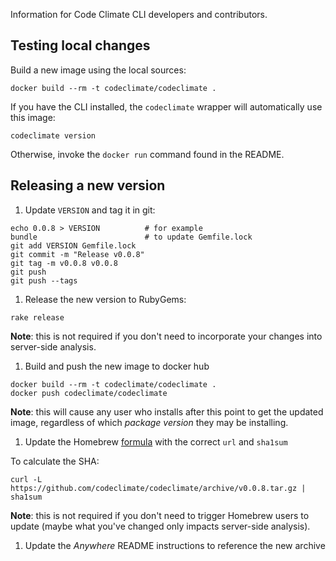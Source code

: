Information for Code Climate CLI developers and contributors.

## Testing local changes

Build a new image using the local sources:

```console
docker build --rm -t codeclimate/codeclimate .
```

If you have the CLI installed, the `codeclimate` wrapper will automatically use
this image:

```console
codeclimate version
```

Otherwise, invoke the `docker run` command found in the README.

## Releasing a new version

1. Update `VERSION` and tag it in git:

  ```console
  echo 0.0.8 > VERSION          # for example
  bundle                        # to update Gemfile.lock
  git add VERSION Gemfile.lock
  git commit -m "Release v0.0.8"
  git tag -m v0.0.8 v0.0.8
  git push
  git push --tags
  ```

1. Release the new version to RubyGems:

  ```console
  rake release
  ```

  **Note**: this is not required if you don't need to incorporate your changes
  into server-side analysis.

1. Build and push the new image to docker hub

  ```console
  docker build --rm -t codeclimate/codeclimate .
  docker push codeclimate/codeclimate
  ```

  **Note**: this will cause any user who installs after this point to get the
  updated image, regardless of which *package version* they may be installing.

1. Update the Homebrew [formula][] with the correct `url` and `sha1sum`

  To calculate the SHA:

  ```console
  curl -L https://github.com/codeclimate/codeclimate/archive/v0.0.8.tar.gz | sha1sum
  ```

  **Note**: this is not required if you don't need to trigger Homebrew users to
  update (maybe what you've changed only impacts server-side analysis).

1. Update the *Anywhere* README instructions to reference the new archive

[formula]: https://github.com/codeclimate/homebrew-formulae/blob/master/Formula/codeclimate.rb
